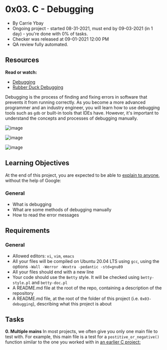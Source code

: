 0x03. C - Debugging
===================

-   By Carrie Ybay
-   Ongoing project - started 08-31-2021, must end by 09-03-2021 (in 1 day) - you're done with 0% of tasks.
-   Checker was released at 09-01-2021 12:00 PM
-   QA review fully automated.

Resources
---------

**Read or watch:**

-   [Debugging](https://alx-intranet.hbtn.io/rltoken/faGcpiJiejHH6GhqpmbhUw "Debugging")
-   [Rubber Duck Debugging](https://alx-intranet.hbtn.io/rltoken/RaecqJBNkmZ92vLMpNDuGg "Rubber Duck Debugging")

Debugging is the process of finding and fixing errors in software that prevents it from running correctly. As you become a more advanced programmer and an industry engineer, you will learn how to use debugging tools such as `gdb` or built-in tools that IDEs have. However, it's important to understand the concepts and processes of debugging manually.

![image](https://github.com/user-attachments/assets/d869a355-bb40-4a88-8936-b19be6663a0c)

![image](https://github.com/user-attachments/assets/5218e23a-95d7-4f18-a068-28d587055dd2)

![image](https://github.com/user-attachments/assets/5dc703c9-4877-47ed-8f93-a4bedfa3a161)



Learning Objectives
-------------------

At the end of this project, you are expected to be able to [explain to anyone](https://alx-intranet.hbtn.io/rltoken/fbQbYSz0Qxw5MEyb6yR05w "explain to anyone"), without the help of Google:

### General

-   What is debugging
-   What are some methods of debugging manually
-   How to read the error messages

Requirements
------------

### General

-   Allowed editors: `vi`, `vim`, `emacs`
-   All your files will be compiled on Ubuntu 20.04 LTS using `gcc`, using the options `-Wall -Werror -Wextra -pedantic -std=gnu89`
-   All your files should end with a new line
-   Your code should use the `Betty` style. It will be checked using `betty-style.pl` and `betty-doc.pl`
-   A README.md file at the root of the repo, containing a description of the repository
-   A README.md file, at the root of the folder of this project (i.e. `0x03-debugging`), describing what this project is about

Tasks
------
**0. Multiple mains**
In most projects, we often give you only one main file to test with. For example, this main file is a test for a `postitive_or_negative()` function similar to the one you worked with in [an earlier C project:](https://intranet.alxswe.com/rltoken/lKcOFkG-GCivSDXgWgld2g)

